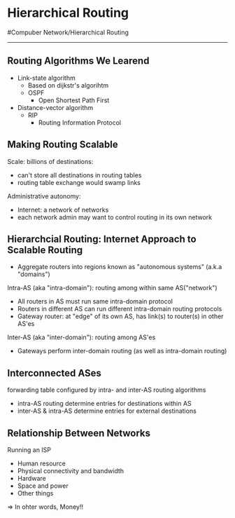 # Hierarchical Routing
#Compuber Network/Hierarchical Routing

---
## Routing Algorithms We Learend
- Link-state algorithm
    - Based on dijkstr's algorihtm
    - OSPF
        - Open Shortest Path First
- Distance-vector algorithm
    - RIP
        - Routing Information Protocol

## Making Routing Scalable
Scale: billions of destinations:
- can't store all destinations in routing tables
- routing table exchange would swamp links

Administrative autonomy:
- Internet: a network of networks
- each network admin may want to control routing in its own network

## Hierarchcial Routing: Internet Approach to Scalable Routing
- Aggregate routers into regions known as "autonomous systems" (a.k.a "domains")

Intra-AS (aka "intra-domain"): routing among within same AS("network")
- All routers in AS must run same intra-domain protocol
- Routers in different AS can run different intra-domain routing protocols
- Gateway router: at "edge" of its own AS, has link(s) to router(s) in other AS'es

Inter-AS (aka "inter-domain"): routing among AS'es
- Gateways perform inter-domain routing (as well as intra-domain routing)

## Interconnected ASes
forwarding table configured by intra- and inter-AS routing algorithms
- intra-AS routing determine entries for destinations within AS
- inter-AS & intra-AS determine entries for external destinations

## Relationship Between Networks
Running an ISP
- Human resource
- Physical connectivity and bandwidth
- Hardware
- Space and power
- Other things

=> In ohter words, Money!!